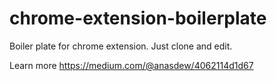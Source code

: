 # chrome-extension-boilerplate
Boiler plate for chrome extension. Just clone and edit.

Learn more
https://medium.com/@anasdew/4062114d1d67
